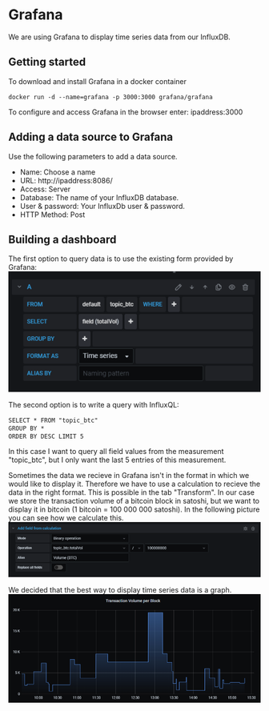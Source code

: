 # Grafana
We are using Grafana to display time series data from our InfluxDB.
## Getting started
To download and install Grafana in a docker container
```
docker run -d --name=grafana -p 3000:3000 grafana/grafana
```
To configure and access Grafana in the browser enter: ipaddress:3000

## Adding a data source to Grafana
Use the following parameters to add a data source.
- Name: Choose a name
- URL: http://ipaddress:8086/
- Access: Server
- Database: The name of your InfluxDB database.
- User & password: Your InfluxDb user & password.
- HTTP Method: Post
  
## Building a dashboard
The first option to query data is to use the existing form provided by Grafana:
![GrafanaQuery](https://github.com/TimBeutelspacher/DataPipeline/blob/master/images/GrafanaQuery.PNG)

The second option is to write a query with InfluxQL:
```
SELECT * FROM "topic_btc" 
GROUP BY * 
ORDER BY DESC LIMIT 5
```
In this case I want to query all field values from the measurement "topic_btc", but I only want the last 5 entries of this measurement.

Sometimes the data we recieve in Grafana isn't in the format in which we would like to display it. Therefore we have to use a calculation to recieve the data in the right format. This is possible in the tab "Transform". In our case we store the transaction volume of a bitcoin block in satoshi, but we want to display it in bitcoin (1 bitcoin = 100 000 000 satoshi). In the following picture you can see how we calculate this. 
![GrafanaTransformData](https://github.com/TimBeutelspacher/DataPipeline/blob/master/images/GrafanaTransformData.PNG)

We decided that the best way to display time series data is a graph.
![GrafanaGraph](https://github.com/TimBeutelspacher/DataPipeline/blob/master/images/GrafanaGraph.PNG)

